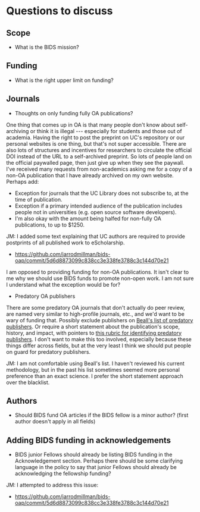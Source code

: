 # Questions to discuss

## Scope

- What is the BIDS mission? 

## Funding

- What is the right upper limit on funding?


## Journals

- Thoughts on only funding fully OA publications? 

One thing that comes up in OA is that many people don't know about
self-archiving or think it is illegal --- especially for students and those out
of academia. Having the right to post the preprint on UC's repository or our
personal websites is one thing, but that's not super accessible. There are also
lots of structures and incentives for researchers to circulate the official DOI
instead of the URL to a self-archived preprint. So lots of people land on the
official paywalled page, then just give up when they see the paywall. I've
received many requests from non-academics asking me for a copy of a non-OA
publication that I have already archived on my own website. Perhaps add:

  - Exception for journals that the UC Library does not subscribe to,
    at the time of publication.
  - Exception if a primary intended audience of the publication includes
    people not in universities (e.g. open source software developers).
  - I'm also okay with the amount being halfed for non-fully OA publications,
    to up to $1250.

JM:  I added some text explaining that UC authors are required to provide
postprints of all published work to eScholarship.

- https://github.com/jarrodmillman/bids-oap/commit/5d6d8873099c838cc3e338fe3788c3c144d70e21

I am opposed to providing funding for non-OA publications.
It isn't clear to me why we should use BIDS funds to promote non-open work.
I am not sure I understand what the exception would be for?

- Predatory OA publishers

There are some predatory OA journals that don't actually do peer review, are
named very similar to high-profile journals, etc., and we'd want to be wary of
funding that. Possibly exclude publishers on [Beall's list of predatory
publishers](https://beallslist.weebly.com/). Or require a short statement about
the publication's scope, history, and impact, with pointers to [this rubric for
identifying predatory
publishers](http://digitalcommons.lmu.edu/cgi/viewcontent.cgi?article=1041&context=librarian_pubs).
I don't want to make this too involved, especially because these things differ
across fields, but at the very least I think we should put people on guard for
predatory publishers.

JM:  I am not comfortable using Beall's list.
I haven't reviewed his current methodology, but in the past his list sometimes
seemed more personal preference than an exact science.
I prefer the short statement approach over the blacklist. 

## Authors

- Should BIDS fund OA articles if the BIDS fellow is a minor author?
  (first author doesn't apply in all fields)

## Adding BIDS funding in acknowledgements

- BIDS junior Fellows should already be listing BIDS funding in the Acknowledgement section. 
  Perhaps there should be some clarifying language in the policy to say that junior Fellows
  should already be acknowledging the fellowship funding?

JM:  I attempted to address this issue:
- https://github.com/jarrodmillman/bids-oap/commit/5d6d8873099c838cc3e338fe3788c3c144d70e21
